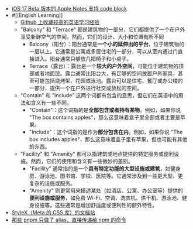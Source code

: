 - [iOS 17 Beta 版本的 Apple Notes 支持 code block](https://x.com/astraorsa/status/1703595038373204101?s=20)
- #[[English Learning]]
	- [Github 上收藏较高的英语学习经验](https://byoungd.github.io/English-level-up-tips/#/)
	- "Balcony" 和 "Terrace" 都是建筑物的一部分，它们都提供了一个在户外享受新鲜空气的空间。然而，它们的设计、大小和位置有所不同
		- Balcony（阳台）：阳台通常是**一个小的延伸出的平台**，位于建筑物的一层以上。它通常是公寓或多层住宅的一部分，可以从室内通过门直接进入。阳台通常只够放几把椅子和小桌子。
		- Terrace（露台）：露台是一个**较大的户外空间**，可能位于建筑物的顶部或者地面层。露台通常比阳台大，有足够的空间放置户外家具，甚至可能包括烧烤架、花园或泳池。露台可以是住宅、餐厅或办公楼的一部分，提供一个在户外进行社交或放松的空间。
	- "Contain" 和 "Include" 这两个词都有包含的意思，但它们在英语中的用法和含义有一些不同。
		- "Contain"：这个词指的是**全部包含或者持有某物**。例如，如果你说 "The box contains apples"，那么这意味着盒子里全部或者主要是苹果。
		- "Include"：这个词指的是作为**部分包含在内**。例如，如果你说 "The box includes apples"，那么这意味着盒子里有苹果，但也可能有其他的东西。
	- "Facility" 和 "Amenity" 都可以指建筑或地点提供的特定服务或便利设施。然而，它们的使用和含义有一些微妙的差别。
		- "Facility" 通常指的是一个**具有特定功能的大型设施或建筑**，如健身房、游泳池、图书馆、学校、医院等。它通常涉及到一些更大型、更复杂的设施或服务。
		- "Amenity" 则更常用来描述某处（如酒店、公寓、办公室等）提供的**便利设施或服务**，如免费 Wi-Fi、空调、洗衣机、烘干机、游泳池、健身设施等。这些通常是增加舒适度或便利性的额外特性。
- [StyleX（Meta 的 CSS 库）的文档站](https://stylex-docusaurus.vercel.app)
- [那些 pnpm 只做了 alias，直接传递给 npm 的命令](https://github.com/pnpm/pnpm/blob/main/pnpm/src/pnpm.ts#L27)
